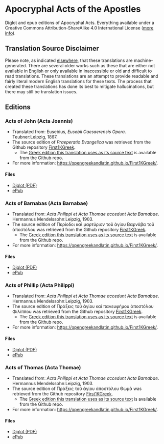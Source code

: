# Apocryphal Acts of the Apostles

Diglot and epub editions of Apocryphal Acts. Everything available under a Creative Commons Attribution-ShareAlike 4.0 International License ([more info](https://creativecommons.org/licenses/by-sa/4.0/)).

## Translation Source Disclaimer

Please note, as indicated [elsewhere](https://github.com/AppianWayPress), that these translations are machine-generated. There are several older works such as these that are either not available in English or only available in inaccessible or old and difficult to read translations. These translations are an attempt to provide readable and fairly literal modern English translations for these texts. The process that created these translations has done its best to mitigate hallucinations, but there may still be translation issues.

## Editions

### Acts of John (Acta Joannis)

* Translated from: Eusebius, _Eusebii Caesaerensis Opera_. Teubner:Leipzig, 1867.
* The source edition of _Praeperatio Evangelica_ was retrieved from the Github repository [First1KGreek](https://github.com/OpenGreekAndLatin/First1KGreek).
  * The [Greek edition this translation uses as its source text](https://github.com/OpenGreekAndLatin/First1KGreek/tree/master/data/tlg2018/tlg001/tlg2018.tlg001.1st1K-grc1.xml) is available from the Github repo.
* For more information: https://opengreekandlatin.github.io/First1KGreek/. 

#### Files

* [Diglot (PDF)](diglot/diglot-ActaJoannis.pdf)
* [ePub](epub/epub-ActaJoannis.epub)

### Acts of Barnabas (Acta Barnabae)

* Translated from: _Acta Philippi et Acta Thomae accedunt Acta Barnabae_. Hermannus Mendelssohn:Leipzig, 1903.
* The source edition of Περίοδοι καὶ μαρτύριον τοῦ ἁγίου Βαρνάβα τοῦ ἀποστόλου was retrieved from the Github repository [First1KGreek](https://github.com/OpenGreekAndLatin/First1KGreek). 
  * The [Greek edition this translation uses as its source text](https://github.com/OpenGreekAndLatin/First1KGreek/tree/master/data/tlg2949/tlg001/tlg2949.tlg001.1st1K-grc1.xml) is available from the Github repo.
* For more information: https://opengreekandlatin.github.io/First1KGreek/. 

#### Files

* [Diglot (PDF)](diglot/diglot-ActaBarnabae.pdf)
* [ePub](epub/epub-ActaBarnabae.epub)

### Acts of Phillip (Acta Philippi)

* Translated from: _Acta Philippi et Acta Thomae accedunt Acta Barnabae_. Hermannus Mendelssohn:Leipzig, 1903.
* The source edition of Πράξεις τοῦ ἁγίου καὶ πανευφήμου ἀποστόλου Φιλίππου was retrieved from the Github repository [First1KGreek](https://github.com/OpenGreekAndLatin/First1KGreek).
  * The [Greek edition this translation uses as its source text](https://github.com/OpenGreekAndLatin/First1KGreek/tree/master/data/urn/cts/urn.cts.greekLit.tlg2948.tlg001.1st1K-grc1.xml) is available from the Github repo.
* For more information: https://opengreekandlatin.github.io/First1KGreek/. 


#### Files

* [Diglot (PDF)](diglot/diglot-ActaPhilippi.pdf)
* [ePub](epub/epub-ActaPhilippi.epub)

### Acts of Thomas (Acta Thomae)

* Translated from: _Acta Philippi et Acta Thomae accedunt Acta Barnabae_. Hermannus Mendelssohn:Leipzig, 1903.
* The source edition of Πράξεις τοῦ ἁγίου ἀποστόλου Θωμᾶ was retrieved from the Github repository [First1KGreek](https://github.com/OpenGreekAndLatin/First1KGreek). 
  * The [Greek edition this translation uses as its source text](https://github.com/OpenGreekAndLatin/First1KGreek/tree/master/data/urn/cts/urn.cts.greekLit.tlg2038.tlg001.1st1K-grc1.xml) is available from the Github repo.
* For more information: https://opengreekandlatin.github.io/First1KGreek/. 

#### Files 

* [Diglot (PDF)](diglot/diglot-ActaThomae.pdf)
* [ePub](epub/epub-ActaTomae.epub)
